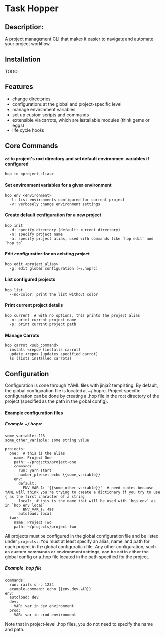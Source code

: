 # Task Hopper
## Description:
A project management CLI that makes it easier to navigate and automate your project workflow.

## Installation
TODO

## Features
- change directories
- configurations at the global and project-specific level
- manage environment variables
- set up custom scripts and commands
- extensible via carrots, which are installable modules (think gems or eggs)
- life cycle hooks

## Core Commands
#### `cd` to project's root directory and set default environment variables if configured
    hop to <project_alias>

#### Set environment variables for a given environment
    hop env <environment>
      -l: list environments configured for current project
      -v: verbosely change environment settings

#### Create default configuration for a new project
    hop init
      -d: specify directory (default: current directory)
      -n: specify project name
      -a: specify project alias, used with commands like `hop edit` and `hop to`

#### Edit configuration for an existing project
    hop edit <project_alias>
      -g: edit global configuration (~/.hoprc)

#### List configured projects
    hop list
      --no-color: print the list without color

#### Print current project details
    hop current  # with no options, this prints the project alias
      -n: print current project name
      -p: print current project path

#### Manage Carrots
    hop carrot <sub_command>
      install <repo> (installs carrot)
      update <repo> (updates specified carrot)
      ls (lists installed carrots)

## Configuration
  Configuration is done through YAML files with jinja2 templating. By default, the global configuration file is located at ~/.hoprc. Project-specific configuration can be done by creating a .hop file in the root directory of the project (specified as the path in the global config).

#### Example configuration files
##### Example ~/.hoprc
    some_variable: 123
    some_other_variable: some string value

    projects:
      one:  # this is the alias
        name: Project One
        path: ~/projects/project-one
        commands:
          run: yarn start
          number_please: echo {{some_variable}}
        env:
          default:
            ENV_VAR_A: '{{some_other_variable}}'  # need quotes because YAML will think you're trying to create a dictionary if you try to use { as the first character of a string
          local:  # this is the name that will be used with `hop env` as in `hop env local`
            ENV_VAR_B: 456
          autoload: local
      two:
        name: Project Two
        path: ~/projects/project-two
  All projects must be configured in the global configuration file and be listed under `projects:`. You must at least specify an alias, name, and path for each project in the global configuration file. Any other configuration, such as custom commands or environment settings, can be set in either the global config or a .hop file located in the path specified for the project.

##### Example .hop file
    commands:
      run: rails s -p 1234
      example-command: echo {{env.dev.VAR}}
    env:
      autoload: dev
      dev:
        VAR: var in dev environment
      prod:
        VAR: var in prod environment
  Note that in project-level .hop files, you do not need to specify the name and path.
